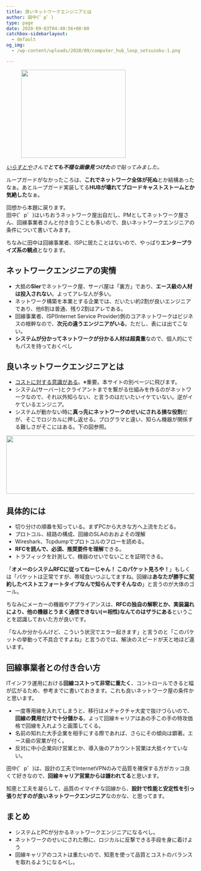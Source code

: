 ```yaml
---
title: 良いネットワークエンジニアとは
author: 田中(゜p゜)
type: page
date: 2020-09-03T04:49:56+00:00
catchbox-sidebarlayout:
  - default
og_img:
  - /wp-content/uploads/2020/09/computer_hub_loop_setsuzoku-1.png

---
```

<div class="wp-block-image">
  <figure class="aligncenter size-large is-resized"><img loading="lazy" src="/wp-content/uploads/2020/09/computer_hub_loop_setsuzoku-1.png" alt="" class="wp-image-493" width="279" height="236" srcset="https://tmp-net.biz/wp-content/uploads/2020/09/computer_hub_loop_setsuzoku-1.png 400w, https://tmp-net.biz/wp-content/uploads/2020/09/computer_hub_loop_setsuzoku-1-300x254.png 300w" sizes="(max-width: 279px) 100vw, 279px" /></figure>
</div>

_[いらすとや][1]さんで**とても不穏な画像見つけた**ので貼ってみました。_  
  
ループガードがなかったころは、**これでネットワーク全体が死ぬ**とか結構あったなぁ。あとループガード実装してる**HUBが壊れてブロードキャストストームとか気絶した**なぁ。  
  
回想から本題に戻ります。  
田中(゜p゜)はいちおうネットワーク屋出自だし、PMとしてネットワーク屋さん、回線事業者さんと付き合うことも多いので、良いネットワークエンジニアの条件について書いてみます。  
  
ちなみに田中は回線事業者、ISPに居たことはないので、やっぱり**エンタープライズ系の観点**となります。

## ネットワークエンジニアの実情

  * 大抵の**SIer**でネットワーク屋、サーバ屋は「裏方」であり、**エース級の人材は投入されない**。よってアレな人が多い。
  * ネットワーク構築を本業とする企業では、だいたい約2割が良いエンジニアであり、他6割は普通、残り2割はアレである。
  * 回線事業者、ISP(Internet Service Provider)側のコアネットワークはビジネスの根幹なので、**次元の違うエンジニアがいる**。ただし、表には出てこない。
  * **システムが分かってネットワークが分かる人材は超貴重**なので、個人的にでもパスを持っておくべし

## 良いネットワークエンジニアとは

  * <a href="/article/it-infra-engineer-future/#cost" target="_blank" rel="noreferrer noopener">コストに対する意識がある</a>。※重要。本サイトの別ページに飛びます。
  * システム(サーバー)とクライアントまでを繋がる仕組みを作るのがネットワークなので、それ以外知らない、と言うのはだいたいイケていない。逆がイケているエンジニア。
  * システムが動かない時に**真っ先にネットワークのせいにされる損な役割**だが、そこでロジカルに押し返せる。プログラマと違い、知らん機器が関係する難しさがそこにはある。下の図参照。<figure class="wp-block-image size-large">

<img loading="lazy" width="817" height="156" src="/wp-content/uploads/2020/09/image-14.png" alt="" class="wp-image-459" srcset="https://tmp-net.biz/wp-content/uploads/2020/09/image-14.png 817w, https://tmp-net.biz/wp-content/uploads/2020/09/image-14-300x57.png 300w, https://tmp-net.biz/wp-content/uploads/2020/09/image-14-768x147.png 768w" sizes="(max-width: 817px) 100vw, 817px" /> </figure> 

## 具体的には

  * 切り分けの順番を知っている。まずPCから大きな方へ上流をたどる。
  * プロトコル、経路の構成、回線のSLAのおおよその理解
  * Wireshark、Tcpdumpでプロトコルのフローを読める。
  * **RFCを読んで、必須、推奨要件を理解**できる。
  * トラフィックを計測して、機器のせいでないことを証明できる。

「**オメーのシステムRFCに従ってねーじゃん！ このパケット見ろや！**」もしくは「パケットは正常ですが、帯域食いつぶしてますね。回線は**あなたが勝手に契約したベストエフォートタイプなんで知らんですそんなの**」と言うのが大体のゴール。

ちなみにメーカーの機器やアプライアンスは、**RFCの独自の解釈とか、実装漏れにより、他の機器とうまく通信できない(＝相性)なんてのはザラにある**ということを認識しておいた方が良いです。  
  
「なんか分からんけど、こういう状況でエラー起きます」と言うのと「このパケットの挙動って不具合ですよね」と言うのでは、解決のスピードが天と地ほど違います。

## 回線事業者との付き合い方

ITインフラ運用における**回線コストって非常に重たく**、コントロールできると幅が広がるため、参考までに書いておきます。これも良いネットワーク屋の条件かと思います。

  * 一度専用線を入れてしまうと、移行はメチャクチャ大変で抜けづらいので、**回線の費用だけで十分儲かる**。よって回線キャリアはあの手この手の特攻価格で回線を入れようと画策してくる。
  * 名前の知れた大手企業を相手にする際であれば、さらにその傾向は顕著。エース級の営業が付く。
  * 反対に中小企業向け営業とか、導入後のアカウント営業は大抵イケていない。

田中(゜p゜)は、設計の工夫でInternetVPNのみで品質を確保する方がカッコ良くて好きなので、**回線キャリア営業からは嫌われてる**と思います。  
  
知恵と工夫を凝らして、品質のイマイチな回線から、**設計で性能と安定性を引っ張りだすのが良いネットワークエンジニア**なのかな、と思ってます。

## まとめ

  * システムとPCが分かるネットワークエンジニアになるべし。
  * ネットワークのせいにされた際に、ロジカルに反撃できる手段を身に着けよう
  * 回線キャリアのコストは重たいので、知恵を使って品質とコストのバランスを取れるようになるべし。

 [1]: https://www.irasutoya.com/